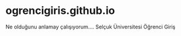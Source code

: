 ogrencigiris.github.io
======================
Ne olduğunu anlamay çalışıyorum....
Selçuk Üniversitesi Öğrenci Giriş
